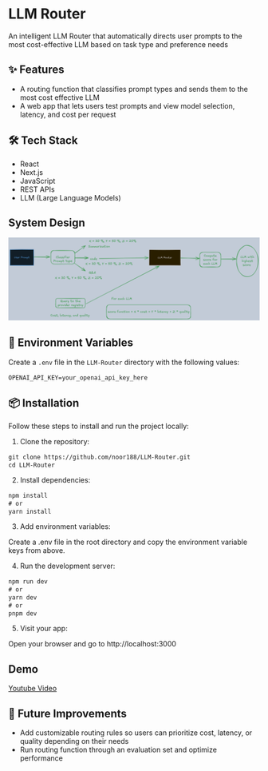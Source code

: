 # LLM Router 

An intelligent LLM Router that automatically directs user prompts to the most cost-effective LLM based on task type and preference needs

## ✨ Features

- A routing function that classifies prompt types and sends them to the most cost effective LLM
- A web app that lets users test prompts and view model selection, latency, and cost per request

## 🛠️ Tech Stack

- React  
- Next.js  
- JavaScript  
- REST APIs  
- LLM (Large Language Models)

## System Design
<img src="https://github.com/noor188/LLM-Router/blob/main/img/System_Design.png">

## 🔐 Environment Variables

Create a `.env` file in the `LLM-Router` directory with the following values:

```env
OPENAI_API_KEY=your_openai_api_key_here
```
## 📦 Installation

Follow these steps to install and run the project locally:

1. Clone the repository:
   
```
git clone https://github.com/noor188/LLM-Router.git
cd LLM-Router
```

2. Install dependencies:
```
npm install
# or
yarn install
```

3. Add environment variables:

Create a .env file in the root directory and copy the environment variable keys from above.

4. Run the development server:

```
npm run dev
# or
yarn dev
# or
pnpm dev
```

5. Visit your app:

Open your browser and go to http://localhost:3000

## Demo
<a href="https://youtu.be/4MoRUPKu5jM?si=vQCF0fWWQEO1GOOG"> Youtube Video</a>

## 🧠 Future Improvements
- Add customizable routing rules so users can prioritize cost, latency, or quality depending on their needs
- Run routing function through an evaluation set and optimize performance



